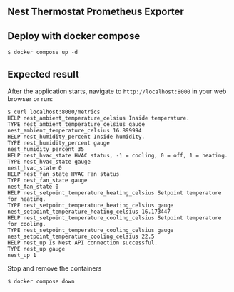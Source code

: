 ## Nest Thermostat Prometheus Exporter

## Deploy with docker compose

```
$ docker compose up -d
```

## Expected result
After the application starts, navigate to `http://localhost:8000` in your web browser or run:
```
$ curl localhost:8000/metrics
HELP nest_ambient_temperature_celsius Inside temperature.
TYPE nest_ambient_temperature_celsius gauge
nest_ambient_temperature_celsius 16.899994
HELP nest_humidity_percent Inside humidity.
TYPE nest_humidity_percent gauge
nest_humidity_percent 35
HELP nest_hvac_state HVAC status, -1 = cooling, 0 = off, 1 = heating.
TYPE nest_hvac_state gauge
nest_hvac_state 0
HELP nest_fan_state HVAC Fan status
TYPE nest_fan_state gauge
nest_fan_state 0
HELP nest_setpoint_temperature_heating_celsius Setpoint temperature for heating.
TYPE nest_setpoint_temperature_heating_celsius gauge
nest_setpoint_temperature_heating_celsius 16.173447
HELP nest_setpoint_temperature_cooling_celsius Setpoint temperature for cooling.
TYPE nest_setpoint_temperature_cooling_celsius gauge
nest_setpoint_temperature_cooling_celsius 22.5
HELP nest_up Is Nest API connection successful.
TYPE nest_up gauge
nest_up 1
```

Stop and remove the containers
```
$ docker compose down
```
